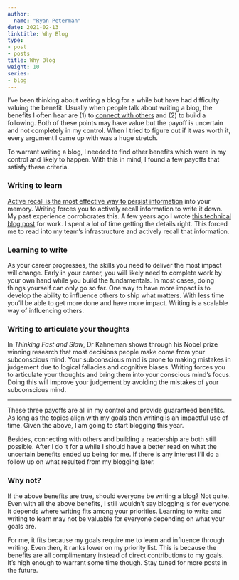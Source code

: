 ```yaml
---
author:
  name: "Ryan Peterman"
date: 2021-02-13
linktitle: Why Blog
type:
- post
- posts
title: Why Blog
weight: 10
series:
- blog
---
```


I’ve been thinking about writing a blog for a while but have had difficulty valuing the benefit. Usually when people talk about writing a blog, the benefits I often hear are (1) to [connect with others](https://twitter.com/naval/status/808830209684307968) and (2) to build a following. Both of these points may have value but the payoff is uncertain and not completely in my control. When I tried to figure out if it was worth it, every argument I came up with was a huge stretch.

To warrant writing a blog, I needed to find other benefits which were in my control and likely to happen. With this in mind, I found a few payoffs that satisfy these criteria.


### Writing to learn
[Active recall is the most effective way to persist information](https://science.sciencemag.org/content/319/5865/966.full) into your memory. Writing forces you to actively recall information to write it down. My past experience corroborates this. A few years ago I wrote [this technical blog post](https://instagram-engineering.com/video-upload-latency-improvements-at-instagram-bcf4b4c5520a) for work. I spent a lot of time getting the details right. This forced me to read into my team’s infrastructure and actively recall that information.

### Learning to write
As your career progresses, the skills you need to deliver the most impact will change. Early in your career, you will likely need to complete work by your own hand while you build the fundamentals. In most cases, doing things yourself can only go so far. One way to have more impact is to develop the ability to influence others to ship what matters. With less time you’ll be able to get more done and have more impact. Writing is a scalable way of influencing others.

### Writing to articulate your thoughts
In _Thinking Fast and Slow_, Dr Kahneman shows through his Nobel prize winning research that most decisions people make come from your subconscious mind. Your subconscious mind is prone to making mistakes in judgement due to logical fallacies and cognitive biases. Writing forces you to articulate your thoughts and bring them into your conscious mind’s focus. Doing this will improve your judgement by avoiding the mistakes of your subconscious mind.

---
These three payoffs are all in my control and provide guaranteed benefits. As long as the topics align with my goals then writing is an impactful use of time. Given the above, I am going to start blogging this year.

Besides, connecting with others and building a readership are both still possible. After I do it for a while I should have a better read on what the uncertain benefits ended up being for me. If there is any interest I’ll do a follow up on what resulted from my blogging later.

### Why not?

If the above benefits are true, should everyone be writing a blog? Not quite. Even with all the above benefits, I still wouldn’t say blogging is for everyone. It depends where writing fits among your priorities. Learning to write and writing to learn may not be valuable for everyone depending on what your goals are.

For me, it fits because my goals require me to learn and influence through writing. Even then, it ranks lower on my priority list. This is because the benefits are all complimentary instead of direct contributions to my goals. It’s high enough to warrant some time though. Stay tuned for more posts in the future.
